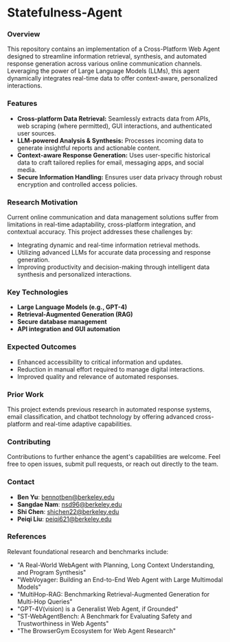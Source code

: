 # Statefulness-Agent

### Overview
This repository contains an implementation of a Cross-Platform Web Agent designed to streamline information retrieval, synthesis, and automated response generation across various online communication channels. Leveraging the power of Large Language Models (LLMs), this agent dynamically integrates real-time data to offer context-aware, personalized interactions.

### Features
- **Cross-platform Data Retrieval:** Seamlessly extracts data from APIs, web scraping (where permitted), GUI interactions, and authenticated user sources.
- **LLM-powered Analysis & Synthesis:** Processes incoming data to generate insightful reports and actionable content.
- **Context-aware Response Generation:** Uses user-specific historical data to craft tailored replies for email, messaging apps, and social media.
- **Secure Information Handling:** Ensures user data privacy through robust encryption and controlled access policies.

### Research Motivation
Current online communication and data management solutions suffer from limitations in real-time adaptability, cross-platform integration, and contextual accuracy. This project addresses these challenges by:

- Integrating dynamic and real-time information retrieval methods.
- Utilizing advanced LLMs for accurate data processing and response generation.
- Improving productivity and decision-making through intelligent data synthesis and personalized interactions.

### Key Technologies
- **Large Language Models (e.g., GPT-4)**
- **Retrieval-Augmented Generation (RAG)**
- **Secure database management**
- **API integration and GUI automation**

### Expected Outcomes
- Enhanced accessibility to critical information and updates.
- Reduction in manual effort required to manage digital interactions.
- Improved quality and relevance of automated responses.

### Prior Work
This project extends previous research in automated response systems, email classification, and chatbot technology by offering advanced cross-platform and real-time adaptive capabilities.

### Contributing
Contributions to further enhance the agent's capabilities are welcome. Feel free to open issues, submit pull requests, or reach out directly to the team.

### Contact
- **Ben Yu**: [bennotben@berkeley.edu](mailto:bennotben@berkeley.edu)
- **Sangdae Nam**: [nsd96@berkeley.edu](mailto:nsd96@berkeley.edu)
- **Shi Chen**: [shichen22@berkeley.edu](mailto:shichen22@berkeley.edu)
- **Peiqi Liu**: [peiqi621@berkeley.edu](mailto:peiqi621@berkeley.edu)

### References
Relevant foundational research and benchmarks include:
- "A Real-World WebAgent with Planning, Long Context Understanding, and Program Synthesis"
- "WebVoyager: Building an End-to-End Web Agent with Large Multimodal Models"
- "MultiHop-RAG: Benchmarking Retrieval-Augmented Generation for Multi-Hop Queries"
- "GPT-4V(vision) is a Generalist Web Agent, if Grounded"
- "ST-WebAgentBench: A Benchmark for Evaluating Safety and Trustworthiness in Web Agents"
- "The BrowserGym Ecosystem for Web Agent Research"

